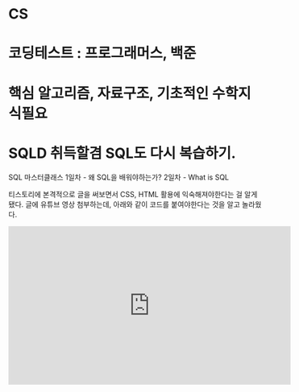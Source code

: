 # CS
# 코딩테스트 : 프로그래머스, 백준
# 핵심 알고리즘, 자료구조, 기초적인 수학지식필요
# SQLD 취득할겸 SQL도 다시 복습하기.

SQL 마스터클래스 
1일차 - 왜 SQL을 배워야하는가? 
2일차 - What is SQL


티스토리에 본격적으로 글을 써보면서 CSS, HTML 활용에 익숙해져야한다는 걸 알게 됐다.
글에 유튜브 영상 첨부하는데, 아래와 같이 코드를 붙여야한다는 것을 알고 놀라웠다.
<iframe width="560" height="315" src="https://www.youtube.com/embed/dqoeJdvt-jg?si=PL2LCAMM1A8uusK-" title="YouTube video player" frameborder="0" allow="accelerometer; autoplay; clipboard-write; encrypted-media; gyroscope; picture-in-picture; web-share" referrerpolicy="strict-origin-when-cross-origin" allowfullscreen></iframe>
